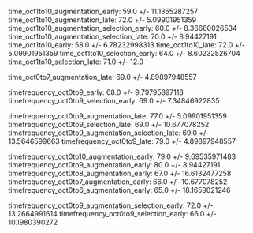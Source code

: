 time_oct1to10_augmentation_early: 59.0 +/- 11.1355287257
time_oct1to10_augmentation_late: 72.0 +/- 5.09901951359
time_oct1to10_augmentation_selection_early: 60.0 +/- 8.36660026534
time_oct1to10_augmentation_selection_late: 70.0 +/- 8.94427191
time_oct1to10_early: 58.0 +/- 6.78232998313
time_oct1to10_late: 72.0 +/- 5.09901951359
time_oct1to10_selection_early: 64.0 +/- 8.60232526704
time_oct1to10_selection_late: 71.0 +/- 12.0

time_oct0to7_augmentation_late: 69.0 +/- 4.89897948557

timefrequency_oct0to9_early: 68.0 +/- 9.79795897113
timefrequency_oct0to9_selection_early: 69.0 +/- 7.34846922835

timefrequency_oct0to9_augmentation_late: 77.0 +/- 5.09901951359
timefrequency_oct0to9_selection_late: 69.0 +/- 10.677078252
timefrequency_oct0to9_augmentation_selection_late: 69.0 +/- 13.5646599663
timefrequency_oct0to9_late: 79.0 +/- 4.89897948557

timefrequency_oct0to10_augmentation_early: 79.0 +/- 9.69535971483
timefrequency_oct0to9_augmentation_early: 80.0 +/- 8.94427191
timefrequency_oct0to8_augmentation_early: 67.0 +/- 16.6132477258
timefrequency_oct0to7_augmentation_early: 66.0 +/- 10.677078252
timefrequency_oct0to6_augmentation_early: 65.0 +/- 18.1659021246

timefrequency_oct0to9_augmentation_selection_early: 72.0 +/- 13.2664991614
timefrequency_oct0to9_selection_early: 66.0 +/- 10.1980390272



